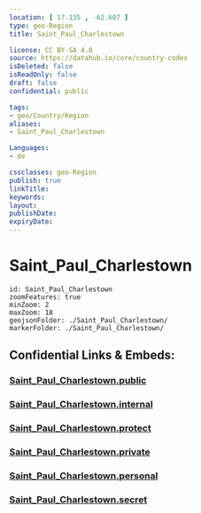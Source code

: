 ```yaml
---
location: [ 17.135 , -62.607 ] 
type: geo-Region
title: Saint_Paul_Charlestown

license: CC BY-SA 4.0
source: https://datahub.io/core/country-codes
isDeleted: false
isReadOnly: false
draft: false
confidential: public

tags:
- geo/Country/Region
aliases:
- Saint_Paul_Charlestown

Languages:
- de

cssclasses: geo-Region
publish: true
linkTitle: 
keywords: 
layout: 
publishDate: 
expiryDate: 
---
```


# Saint_Paul_Charlestown

```leaflet
id: Saint_Paul_Charlestown
zoomFeatures: true 
minZoom: 2 
maxZoom: 18
geojsonFolder: ./Saint_Paul_Charlestown/
markerFolder: ./Saint_Paul_Charlestown/
```


## Confidential Links & Embeds: 

### [Saint_Paul_Charlestown.public](/_public/\Earth\Continent\America~Caribbean\Saint_Kitts_and_Nevis~Islands\parishes~Saint_Kitts_and_NevisSaint_Paul_Charlestown.public.md) 

### [Saint_Paul_Charlestown.internal](/_internal/\Earth\Continent\America~Caribbean\Saint_Kitts_and_Nevis~Islands\parishes~Saint_Kitts_and_NevisSaint_Paul_Charlestown.internal.md) 

### [Saint_Paul_Charlestown.protect](/_protect/\Earth\Continent\America~Caribbean\Saint_Kitts_and_Nevis~Islands\parishes~Saint_Kitts_and_NevisSaint_Paul_Charlestown.protect.md) 

### [Saint_Paul_Charlestown.private](/_private/\Earth\Continent\America~Caribbean\Saint_Kitts_and_Nevis~Islands\parishes~Saint_Kitts_and_NevisSaint_Paul_Charlestown.private.md) 

### [Saint_Paul_Charlestown.personal](/_personal/\Earth\Continent\America~Caribbean\Saint_Kitts_and_Nevis~Islands\parishes~Saint_Kitts_and_NevisSaint_Paul_Charlestown.personal.md) 

### [Saint_Paul_Charlestown.secret](/_secret/\Earth\Continent\America~Caribbean\Saint_Kitts_and_Nevis~Islands\parishes~Saint_Kitts_and_NevisSaint_Paul_Charlestown.secret.md)

